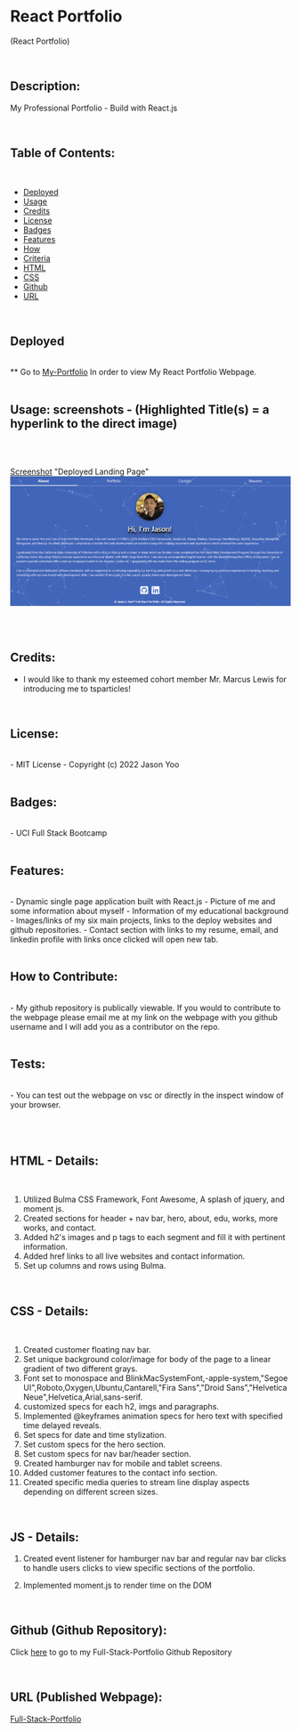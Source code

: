 # React Portfolio

(React Portfolio)

<br>

## Description: 

My Professional Portfolio - Build with React.js

<br> 

## Table of Contents:

<br>

- [Deployed](#deployed)
- [Usage](#usage)
- [Credits](#credits)
- [License](#license)
- [Badges](#badges)
- [Features](#features)
- [How](#howtocontribute)
- [Criteria](#criteria)
- [HTML](#html)
- [CSS](#css)
- [Github](#github)
- [URL](#url)

<br>

## Deployed
<br>
** Go to <a href="https://jasonjayoo.github.io/jasonyoo-fullstack-portfolio/" target="_blank">My-Portfolio</a> In order to view My React Portfolio Webpage.

<br>
<br>

## Usage: screenshots - (Highlighted Title(s) = a hyperlink to the direct image)

<br>
<br>

[Screenshot](./src/assets/Screenshot.png)  "Deployed Landing Page"
<img src="./src/assets/Screenshot.png">

<br>
<br>


## Credits:

- I would like to thank my esteemed cohort member Mr. Marcus Lewis for introducing me to tsparticles!

<br>

## License:
<br>
    -  MIT License - Copyright (c) 2022 Jason Yoo
<br>
<br>

## Badges:
<br>
    - UCI Full Stack Bootcamp
<br>
<br>

## Features:
<br>
    - Dynamic single page application built with React.js
    - Picture of me and some information about myself
    - Information of my educational background
    - Images/links of my six main projects, links to the deploy websites and github repositories.
    - Contact section with links to my resume, email, and linkedin profile with links once clicked will open new tab. 

<br>
<br>

## How to Contribute:
<br>
    - My github repository is publically viewable. If you would to contribute to the webpage please email me at my link on the webpage with you github username and I will add you as a contributor on the repo. 
<br>
<br>

## Tests:
<br>
    - You can test out the webpage on vsc or directly in the inspect window of your browser. 
<br>
<br>


<br>
<br>

## HTML - Details:

<br>

1. Utilized Bulma CSS Framework, Font Awesome, A splash of jquery, and moment js. 
2. Created sections for header + nav bar, hero, about, edu, works, more works, and contact.
3. Added h2's images and p tags to each segment and fill it with pertinent information.
4. Added href links to all live websites and contact information.
5. Set up columns and rows using Bulma.

<br>

## CSS - Details:

<br>

1. Created customer floating nav bar. 
2. Set unique background color/image for body of the page to a linear gradient of two different grays.
3. Font set to monospace and BlinkMacSystemFont,-apple-system,"Segoe UI",Roboto,Oxygen,Ubuntu,Cantarell,"Fira Sans","Droid Sans","Helvetica Neue",Helvetica,Arial,sans-serif.
4. customized specs for each h2, imgs and paragraphs.
5. Implemented @keyframes animation specs for hero text with specified time delayed reveals.
6. Set specs for date and time stylization.
7. Set custom specs for the hero section.
8. Set custom specs for nav bar/header section.
9. Created hamburger nav for mobile and tablet screens.
10. Added customer features to the contact info section. 
11. Created specific media queries to stream line display aspects depending on different screen sizes. 

<br>

## JS - Details:

1. Created event listener for hamburger nav bar and regular nav bar clicks to handle users clicks to view specific sections of the portfolio.

2. Implemented moment.js to render time on the DOM 
 
<br>

## Github (Github Repository):

Click [here](https://github.com/jasonjayoo/Full-Stack-Portfolio) to go to my Full-Stack-Portfolio Github Repository

<br>

## URL (Published Webpage):

<a href="https://jasonjayoo.github.io/Full-Stack-Portfolio/" target="_blank">Full-Stack-Portfolio</a>



